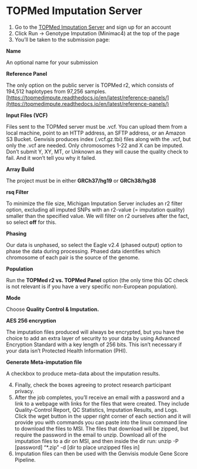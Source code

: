 # TOPMed Imputation Server
1. Go to the [TOPMed Imputation Server](https://imputation.biodatacatalyst.nhlbi.nih.gov/#!) and sign up for an account
2. Click Run -> Genotype Imputation (Minimac4) at the top of the page
3. You’ll be taken to the submission page:

**Name**
	
An optional name for your submission

**Reference Panel**

The only option on the public server is TOPMed r2, which consists of 194,512 haplotypes from 97,256 samples.
[https://topmedimpute.readthedocs.io/en/latest/reference-panels/](https://topmedimpute.readthedocs.io/en/latest/reference-panels/)

**Input Files (VCF)**

Files sent to the TOPMed server must be .vcf. You can upload them from a local machine, point to an HTTP address, an SFTP address, or an Amazon S3 Bucket. Genvisis produces index (.vcf.gz.tbi) files along with the .vcf, but only the .vcf are needed. Only chromosomes 1-22 and X can be imputed. Don’t submit Y, XY, MT, or Unknown as they will cause the quality check to fail. And it won’t tell you why it failed.

**Array Build**

The project must be in either **GRCh37/hg19** or **GRCh38/hg38**

**rsq Filter**

To minimize the file size, Michigan Imputation Server includes an r2 filter option, excluding all imputed SNPs with an r2-value (= imputation quality) smaller than the specified value. We will filter on r2 ourselves after the fact, so select **off** for this.

**Phasing**

Our data is unphased, so select the Eagle v2.4 (phased output) option to phase the data during processing. Phased data identifies which chromosome of each pair is the source of the genome.

**Population**

Run the **TOPMed r2 vs. TOPMed Panel** option (the only time this QC check is not relevant is if you have a very specific non-European population).

**Mode**

Choose **Quality Control & Imputation.**

**AES 256 encryption**

The imputation files produced will always be encrypted, but you have the choice to add an extra layer of security to your data by using Advanced Encryption Standard with a key length of 256 bits. This isn’t necessary if your data isn’t Protected Health Information (PHI).

**Generate Meta-imputation file**

A checkbox to produce meta-data about the imputation results.

4. Finally, check the boxes agreeing to protect research participant privacy.
5. After the job completes, you’ll receive an email with a password and a link to a webpage with links for the files that were created.
They include Quality-Control Report, QC Statistics, Imputation Results, and Logs.
Click the wget button in the upper right corner of each section and it will provide you with commands you can paste into the linux command line to download the files to MSI.
The files that download will be zipped, but require the password in the email to unzip. Download all of the imputation files to a dir on MSI, and then inside the dir run:
unzip -P [password] “*.zip” -d [dir to place unzipped files in]
6. Imputation files can then be used with the Genvisis module Gene Score Pipeline.

